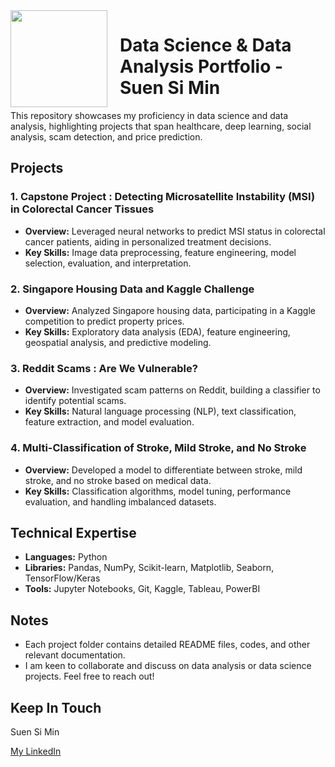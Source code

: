 <img src="https://github.com/s-simin/Data_Science_Projects/blob/main/01_Capstone_Project/images/proj_logo.png?raw=true" style="float: left; margin: 0px 20px 0px 0px; height: 155px;"> 

# Data Science & Data Analysis Portfolio - Suen Si Min

This repository showcases my proficiency in data science and data analysis, highlighting projects that span healthcare, deep learning, social analysis, scam detection, and price prediction.

## Projects

### 1. Capstone Project : Detecting Microsatellite Instability (MSI) in Colorectal Cancer Tissues

* **Overview:** Leveraged neural networks to predict MSI status in colorectal cancer patients, aiding in personalized treatment decisions.
* **Key Skills:** Image data preprocessing, feature engineering, model selection, evaluation, and interpretation.

### 2. Singapore Housing Data and Kaggle Challenge

* **Overview:** Analyzed Singapore housing data, participating in a Kaggle competition to predict property prices.
* **Key Skills:** Exploratory data analysis (EDA), feature engineering, geospatial analysis, and predictive modeling.

### 3. Reddit Scams : Are We Vulnerable?

* **Overview:** Investigated scam patterns on Reddit, building a classifier to identify potential scams.
* **Key Skills:** Natural language processing (NLP), text classification, feature extraction, and model evaluation.

### 4. Multi-Classification of Stroke, Mild Stroke, and No Stroke

* **Overview:** Developed a model to differentiate between stroke, mild stroke, and no stroke based on medical data.
* **Key Skills:** Classification algorithms, model tuning, performance evaluation, and handling imbalanced datasets.

## Technical Expertise

* **Languages:** Python
* **Libraries:** Pandas, NumPy, Scikit-learn, Matplotlib, Seaborn, TensorFlow/Keras
* **Tools:** Jupyter Notebooks, Git, Kaggle, Tableau, PowerBI

## Notes

* Each project folder contains detailed README files, codes, and other relevant documentation.
* I am keen to collaborate and discuss on data analysis or data science projects. Feel free to reach out!

## Keep In Touch

Suen Si Min

[My LinkedIn](https://www.linkedin.com/in/si-min-suen)
